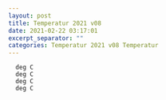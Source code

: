 ```yaml
---
layout: post
title: Temperatur 2021 v08
date: 2021-02-22 03:17:01
excerpt_separator: ""
categories: Temperatur 2021 v08 Temperatur
---
```

```
  deg C
  deg C
  deg C
  deg C
```
